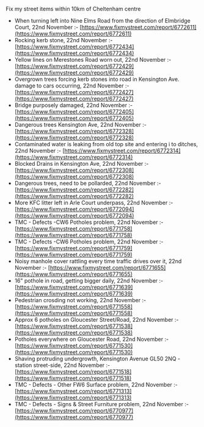 Fix my street items within 10km of Cheltenham centre

<!-- fix_marker starts -->

- When turning left into Nine Elms Road from the direction of Elmbridge Court, 22nd November :- [https://www.fixmystreet.com/report/6772611](https://www.fixmystreet.com/report/6772611)
- Rocking kerb stone, 22nd November :- [https://www.fixmystreet.com/report/6772434](https://www.fixmystreet.com/report/6772434)
- Yellow lines on Merestones Road worn out, 22nd November :- [https://www.fixmystreet.com/report/6772429](https://www.fixmystreet.com/report/6772429)
- Overgrown trees forcing kerb stones into road in Kensington Ave. damage to cars occurring, 22nd November :- [https://www.fixmystreet.com/report/6772427](https://www.fixmystreet.com/report/6772427)
- Bridge purposely damaged, 22nd November :- [https://www.fixmystreet.com/report/6772405](https://www.fixmystreet.com/report/6772405)
- Dangerous trees Kensington Ave, 22nd November :- [https://www.fixmystreet.com/report/6772328](https://www.fixmystreet.com/report/6772328)
- Contaminated water is leaking from old top site and entering i to ditches, 22nd November :- [https://www.fixmystreet.com/report/6772314](https://www.fixmystreet.com/report/6772314)
- Blocked Drains in Kensington Ave, 22nd November :- [https://www.fixmystreet.com/report/6772308](https://www.fixmystreet.com/report/6772308)
- Dangerous trees, need to be pollarded, 22nd November :- [https://www.fixmystreet.com/report/6772282](https://www.fixmystreet.com/report/6772282)
- More KFC litter left in Arle Court underpass, 22nd November :- [https://www.fixmystreet.com/report/6772094](https://www.fixmystreet.com/report/6772094)
- TMC - Defects -CW6 Potholes  problem, 22nd November :- [https://www.fixmystreet.com/report/6771758](https://www.fixmystreet.com/report/6771758)
- TMC - Defects -CW6 Potholes  problem, 22nd November :- [https://www.fixmystreet.com/report/6771759](https://www.fixmystreet.com/report/6771759)
- Noisy manhole cover rattling every time traffic drives over it, 22nd November :- [https://www.fixmystreet.com/report/6771655](https://www.fixmystreet.com/report/6771655)
- 16" pothole in road, getting bigger daily, 22nd November :- [https://www.fixmystreet.com/report/6771639](https://www.fixmystreet.com/report/6771639)
- Pedestrian crosding not working, 22nd November :- [https://www.fixmystreet.com/report/6771558](https://www.fixmystreet.com/report/6771558)
- Approx 6 potholes on Gloucester Street/Road, 22nd November :- [https://www.fixmystreet.com/report/6771538](https://www.fixmystreet.com/report/6771538)
- Potholes everywhere on Gloucester Road, 22nd November :- [https://www.fixmystreet.com/report/6771530](https://www.fixmystreet.com/report/6771530)
- Shaving protruding undergrowth, Kensington Avenue GL50 2NQ - station street-side, 22nd November :- [https://www.fixmystreet.com/report/6771518](https://www.fixmystreet.com/report/6771518)
- TMC - Defects - Other FW6  Surface problem, 22nd November :- [https://www.fixmystreet.com/report/6771313](https://www.fixmystreet.com/report/6771313)
- TMC - Defects - Signs & Street Furniture problem, 22nd November :- [https://www.fixmystreet.com/report/6770977](https://www.fixmystreet.com/report/6770977)

<!-- fix_marker ends -->